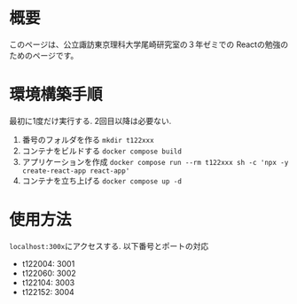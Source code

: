 # 概要

このページは、公立諏訪東京理科大学尾崎研究室の３年ゼミでの
Reactの勉強のためのページです。

# 環境構築手順
最初に1度だけ実行する. 2回目以降は必要ない.
1. 番号のフォルダを作る
`mkdir t122xxx`
2. コンテナをビルドする
`docker compose build`
3. アプリケーションを作成
`docker compose run --rm t122xxx sh -c 'npx -y create-react-app react-app'`
4. コンテナを立ち上げる
`docker compose up -d`

# 使用方法
`localhost:300x`にアクセスする.
以下番号とポートの対応
- t122004: 3001
- t122060: 3002
- t122104: 3003
- t122152: 3004
